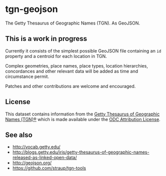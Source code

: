 # tgn-geojson

The Getty Thesaurus of Geographic Names (TGN). As GeoJSON.

## This is a work in progress

Currently it consists of the simplest possible GeoJSON file containing an `id` property and a centroid for each location in TGN.

Complex geometries, place names, place types, location hierarchies, concordances and other relevant data will be added as time and circumstance permit.

Patches and other contributions are welcome and encouraged.

## License

This dataset contains information from the [Getty Thesaurus of Geographic Names (TGN)®](http://vocab.getty.edu/) which is made available under the [ODC Attribution License](http://opendatacommons.org/licenses/by/1.0/).

## See also

* http://vocab.getty.edu/
* http://blogs.getty.edu/iris/getty-thesaurus-of-geographic-names-released-as-linked-open-data/
* http://geojson.org/
* https://github.com/straup/tgn-tools

